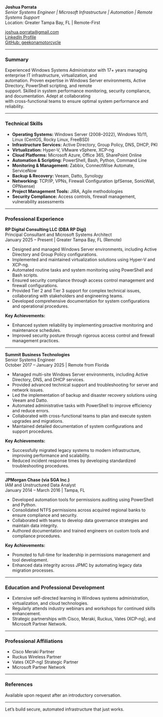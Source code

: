 **Joshua Porrata**  
_Senior Systems Engineer | Microsoft Infrastructure | Automation | Remote Systems Support_  
Location: Greater Tampa Bay, FL | Remote-First

[joshua.porrata@gmail.com](mailto:joshua.porrata@gmail.com)  
[LinkedIn Profile](https://www.linkedin.com/in/joshua-p-8a2a3424/)  
[GitHub: geekonamotorcycle](https://github.com/geekonamotorcycle/markdown-resumes)

---

### **Summary**

Experienced Windows Systems Administrator with 17+ years managing enterprise IT infrastructure, virtualization, and  
automation. Proven expertise in Windows Server environments, Active Directory, PowerShell scripting, and remote  
support. Skilled in system performance monitoring, security compliance, and documentation. Adept at collaborating  
with cross-functional teams to ensure optimal system performance and reliability.

---

### **Technical Skills**

- **Operating Systems:** Windows Server (2008–2022), Windows 10/11, Linux (CentOS, Rocky Linux, FreeBSD)
- **Infrastructure Services:** Active Directory, Group Policy, DNS, DHCP, PKI
- **Virtualization:** Hyper-V, VMware vSphere, XCP-ng
- **Cloud Platforms:** Microsoft Azure, Office 365, SharePoint Online
- **Automation & Scripting:** PowerShell, Bash, Python, Command Line
- **Monitoring & Management:** Zabbix, ConnectWise Automate, ServiceNow
- **Backup & Recovery:** Veeam, Datto, Synology
- **Networking:** TCP/IP, VPNs, Firewall Configuration (pfSense, SonicWall, OPNsense)
- **Project Management Tools:** JIRA, Agile methodologies
- **Security Compliance:** Access controls, firewall management, vulnerability assessments

---

### **Professional Experience**

**RP Digital Consulting LLC (DBA RP Digi)**  
Principal Consultant and Microsoft Systems Architect  
January 2025 – Present | Greater Tampa Bay, FL (Remote)

- Designed and managed Windows Server environments, including Active Directory and Group Policy configurations.
- Implemented and maintained virtualization solutions using Hyper-V and XCP-ng.
- Automated routine tasks and system monitoring using PowerShell and Bash scripts.
- Ensured security compliance through access control management and firewall configurations.
- Provided Tier 2 and Tier 3 support for complex technical issues, collaborating with stakeholders and engineering teams.
- Developed comprehensive documentation for system configurations and operational procedures.

**Key Achievements:**

- Enhanced system reliability by implementing proactive monitoring and maintenance schedules.
- Improved security posture through rigorous access control and firewall management practices.

---

**Summit Business Technologies**  
Senior Systems Engineer  
October 2017 – January 2025 | Remote from Florida

- Managed multi-site Windows Server environments, including Active Directory, DNS, and DHCP services.
- Provided advanced technical support and troubleshooting for server and network issues.
- Led the implementation of backup and disaster recovery solutions using Veeam and Datto.
- Automated administrative tasks with PowerShell to improve efficiency and reduce errors.
- Collaborated with cross-functional teams to plan and execute system upgrades and migrations.
- Maintained detailed documentation of system configurations and support procedures.

**Key Achievements:**

- Successfully migrated legacy systems to modern infrastructure, improving performance and scalability.
- Reduced incident response times by developing standardized troubleshooting procedures.

---

**JPMorgan Chase (via SGA Inc.)**  
IAM and Unstructured Data Analyst  
January 2014 – March 2016 | Tampa, FL

- Developed automation tools for permissions auditing using PowerShell and Python.
- Consolidated NTFS permissions across acquired regional banks to ensure compliance and security.
- Collaborated with teams to develop data governance strategies and maintain data integrity.
- Authored documentation and trained engineers on custom tools and compliance procedures.

**Key Achievements:**

- Promoted to full-time for leadership in permissions management and tool development.
- Enhanced data integrity across JPMC by automating legacy data migration processes.

---

### **Education and Professional Development**

- Extensive self-directed learning in Windows systems administration, virtualization, and cloud technologies.
- Regularly attends industry webinars and workshops for continued skills enhancement.
- Strategic partnerships with Cisco, Meraki, Ruckus, Vates (XCP-ng), and Microsoft Partner Network.

---

### **Professional Affiliations**

- Cisco Meraki Partner
- Ruckus Wireless Partner
- Vates (XCP-ng) Strategic Partner
- Microsoft Partner Network

---

### **References**

Available upon request after an introductory conversation.

---

Let’s build secure, automated infrastructure that just works.
